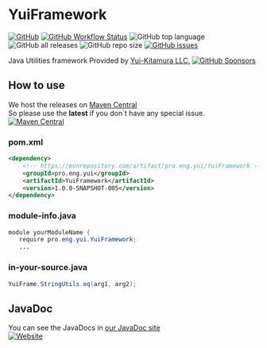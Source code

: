 # YuiFramework
[![GitHub](https://img.shields.io/github/license/Yui-KitamuraLLC/YuiFramework)](https://github.com/Yui-KitamuraLLC/YuiFramework/blob/main/LICENSE)
[![GitHub Workflow Status](https://img.shields.io/github/actions/workflow/status/Yui-KitamuraLLC/YuiFramework/buildJar.yml)](https://github.com/Yui-KitamuraLLC/YuiFramework/actions)
![GitHub top language](https://img.shields.io/github/languages/top/Yui-KitamuraLLC/YuiFramework)
![GitHub all releases](https://img.shields.io/github/downloads/Yui-KitamuraLLC/YuiFramework/total)
![GitHub repo size](https://img.shields.io/github/repo-size/Yui-KitamuraLLC/YuiFramework)
[![GitHub issues](https://img.shields.io/github/issues/Yui-KitamuraLLC/YuiFramework)](https://github.com/Yui-KitamuraLLC/YuiFramework/issues)

Java Utilities framework 
Provided by [Yui-Kitamura LLC.](https://yui.eng.pro/llc/)
[![GitHub Sponsors](https://img.shields.io/github/sponsors/Yui-KitamuraLLC)](https://github.com/sponsors/Yui-KitamuraLLC)  

## How to use
We host the releases on [Maven Central](https://mvnrepository.com/artifact/pro.eng.yui/YuiFramework)  
So please use the **latest** if you don`t have any special issue.  
[![Maven Central](https://img.shields.io/maven-central/v/pro.eng.yui/YuiFramework.svg?label=Maven%20Central)](https://central.sonatype.com/artifact/pro.eng.yui/YuiFramework)

### pom.xml
```xml
<dependency>
    <!-- https://mvnrepository.com/artifact/pro.eng.yui/YuiFramework -->
    <groupId>pro.eng.yui</groupId>
    <artifactId>YuiFramework</artifactId>
    <version>1.0.0-SNAPSHOT-005</version>
</dependency>
```
### module-info.java
```java
module yourModuleName {
   require pro.eng.yui.YuiFramework;
   ...
```
### in-your-source.java
```java
YuiFrame.StringUtils.eq(arg1, arg2);
```

## JavaDoc
You can see the JavaDocs in [our JavaDoc site](https://yui-kitamurallc.github.io/YuiFramework/)  
[![Website](https://img.shields.io/website?down_message=offline&up_message=online&url=https%3A%2F%2Fyui-kitamurallc.github.io%2FYuiFramework)](https://yui-kitamurallc.github.io/YuiFramework)
